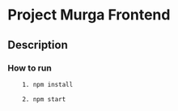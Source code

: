 # Project Murga Frontend

## Description

### How to run  

```bash
    1. npm install
```

```bash
    2. npm start
```
